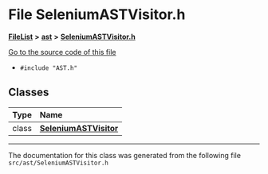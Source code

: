 

# File SeleniumASTVisitor.h



[**FileList**](files.md) **>** [**ast**](dir_203e5988f1ed315d29383d699972de6f.md) **>** [**SeleniumASTVisitor.h**](SeleniumASTVisitor_8h.md)

[Go to the source code of this file](SeleniumASTVisitor_8h_source.md)



* `#include "AST.h"`















## Classes

| Type | Name |
| ---: | :--- |
| class | [**SeleniumASTVisitor**](classSeleniumASTVisitor.md) <br> |



















































------------------------------
The documentation for this class was generated from the following file `src/ast/SeleniumASTVisitor.h`

